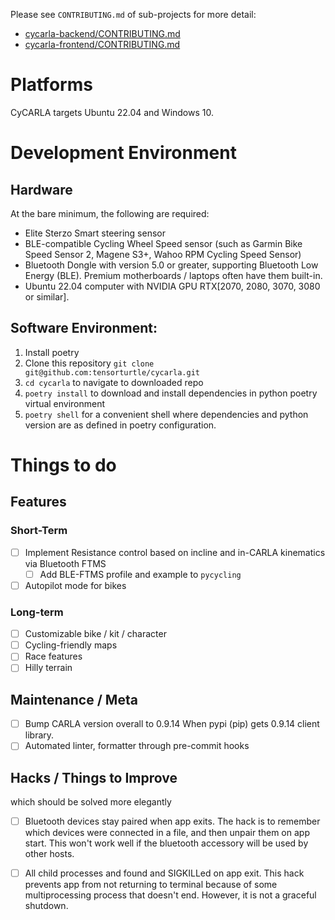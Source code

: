 Please see `CONTRIBUTING.md` of sub-projects for more detail:

+ [cycarla-backend/CONTRIBUTING.md](https://github.com/tensorturtle/cycarla/blob/main/cycarla-backend/CONTRIBUTING.md)
+ [cycarla-frontend/CONTRIBUTING.md](https://github.com/tensorturtle/cycarla/blob/main/cycarla-frontend/CONTRIBUTING.md)

# Platforms

CyCARLA targets Ubuntu 22.04 and Windows 10.

# Development Environment

## Hardware

At the bare minimum, the following are required:

+ Elite Sterzo Smart steering sensor
+ BLE-compatible Cycling Wheel Speed sensor (such as Garmin Bike Speed Sensor 2, Magene S3+, Wahoo RPM Cycling Speed Sensor)
+ Bluetooth Dongle with version 5.0 or greater, supporting Bluetooth Low Energy (BLE). Premium motherboards / laptops often have them built-in.
+ Ubuntu 22.04 computer with NVIDIA GPU RTX[2070, 2080, 3070, 3080 or similar].

## Software Environment:

1. Install poetry
2. Clone this repository `git clone git@github.com:tensorturtle/cycarla.git`
3. `cd cycarla` to navigate to downloaded repo
4. `poetry install` to download and install dependencies in python poetry virtual environment
5. `poetry shell` for a convenient shell where dependencies and python version are as defined in poetry configuration.

# Things to do

## Features

### Short-Term

+ [ ] Implement Resistance control based on incline and in-CARLA kinematics via Bluetooth FTMS
  + [ ] Add BLE-FTMS profile and example to `pycycling`
+ [ ] Autopilot mode for bikes

### Long-term
+ [ ] Customizable bike / kit / character
+ [ ] Cycling-friendly maps
+ [ ] Race features
+ [ ] Hilly terrain

## Maintenance / Meta

+ [ ] Bump CARLA version overall to 0.9.14 When pypi (pip) gets 0.9.14 client library.
+ [ ] Automated linter, formatter through pre-commit hooks

## Hacks / Things to Improve

which should be solved more elegantly

+ [ ] Bluetooth devices stay paired when app exits. The hack is to remember which devices were connected in a file, and then unpair them on app start. This won't work well if the bluetooth accessory will be used by other hosts.
+ [ ] All child processes and found and SIGKILLed on app exit. This hack prevents app from not returning to terminal because of some multiprocessing process that doesn't end. However, it is not a graceful shutdown.


